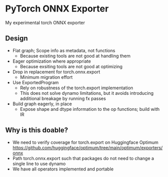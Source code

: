 # PyTorch ONNX Exporter
My experimental torch ONNX exporter

## Design

- Flat graph; Scope info as metadata, not functions
    - Because existing tools are not good at handling them
- Eager optimization where appropriate
    - Because exsiting tools are not good at optimizing
- Drop in replacement for torch.onnx.export
    - Minimum migration effort
- Use ExportedProgram
    - Rely on robustness of the torch.export implementation
    - This does not solve dynamo limitations, but it avoids introducing additional breakage by running fx passes
- Build graph eagerly, in place
    - Expose shape and dtype information to the op functions; build with IR

## Why is this doable?

- We need to verify coverage for torch.export on Huggingface Optimum https://github.com/huggingface/optimum/tree/main/optimum/exporters/onnx
- Path torch.onnx.export such that packages do not need to change a single line to use dynamo
- We have all operators implemented and portable
